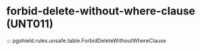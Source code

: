 # forbid-delete-without-where-clause (UNT011)

::: pgshield.rules.unsafe.table.ForbidDeleteWithoutWhereClause


